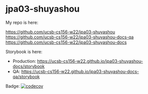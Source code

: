 # jpa03-shuyashou

My repo is here:

https://github.com/ucsb-cs156-w22/jpa03-shuyashou
https://github.com/ucsb-cs156-w22/jpa03-shuyashou-docs-qa
https://github.com/ucsb-cs156-w22/jpa03-shuyashou-docs

Storybook is here:

- Production: <https://ucsb-cs156-w22.github.io/jpa03-shuyashou-docs/storybook>
- QA: <https://ucsb-cs156-w22.github.io/jpa03-shuyashou-docs-qa/storybook>


Badge:
[![codecov](https://codecov.io/gh/ucsb-cs156-w22/jpa03-shuyashou/branch/master/graph/badge.svg?token=OAnYu6sP2N)](https://codecov.io/gh/ucsb-cs156-w22/jpa03-shuyashou)


